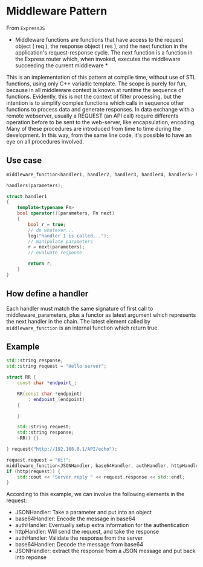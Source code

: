 # Middleware Pattern

From `ExpressJS`

* Middleware functions are functions that have access to the request object ( req ), the response object ( res ), and the next function in the application's request-response cycle. The next function is a function in the Express router which, when invoked, executes the middleware succeeding the current middleware *

This is an implementation of this pattern at compile time, without use of STL functions, using only C++ variadic template.
The scope is purely for fun, because in all middleware context is known at runtime the sequence of functions.
Evidently, this is not the context of filter processing, but the intention is to simplify complex functions which calls in sequence other functions to process data and generate responses.
In data exchange with a remote webserver, usually a REQUEST (an API call) require differents operation before to be sent to the web-server, like encapsulation, encoding. Many of these procedures are introduced from time to time during the development.
In this way, from the same line code, it's possible to have an eye on all procedures involved.

## Use case
```cpp
middleware_function<handler1, handler2, handler3, handler4, handler5> handlers;

handlers(parameters);

struct handler1
{
    template<typename Fn>
    bool operator()(parameters, Fn next)
    {
        bool r = true;
        // do whatever...
        log("handler 1 is called...");
        // manipulate parameters
        r = next(parameters);
        // evaluate response

        return r;
    }
}
```

## How define a handler
Each handler must match the same signature of first call to middleware_parameters, plus a functor as latest argument which represents the next handler in the chain.
The latest element called by `middleware_function` is an internal function which return true.

## Example
```cpp
std::string response;
std::string request = "Hello server";

struct RR {
    const char *endpoint_;

    RR(const char *endpoint)
        : endpoint_(endpoint)
    {

    }

    std::string request;
    std::string response;
    ~RR() {}

} request("http://192.168.0.1/API/echo");

request.request = "Hi!";
middleware_function<JSONHandler, base64Handler, authHandler, httpHandler> http;
if (http(request)) {
    std::cout << "Server reply " << request.response << std::endl;
}
```

According to this example, we can involve the following elements in the request:
- JSONHandler: Take a parameter and put into an object
- base64Handler: Encode the message in base64
- authHandler: Eventually setup extra information for the authentication
- httpHandler: Will send the request, and take the response
- authHandler: Validate the response from the server
- base64Handler: Decode the message from base64
- JSONHandler: extract the response from a JSON message and put back into reponse
